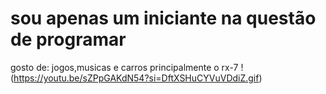 # sou apenas um iniciante na questão de programar
gosto de: jogos,musicas e carros principalmente o rx-7
!(https://youtu.be/sZPpGAKdN54?si=DftXSHuCYVuVDdiZ.gif)

